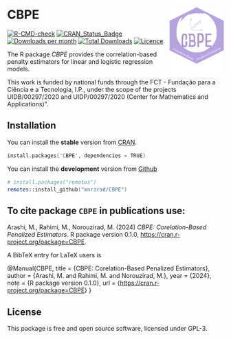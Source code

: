# CBPE <img src="man/figures/logo.png" align="right" width="25%"/>

[![R-CMD-check](https://github.com/mnrzrad/CBPE/actions/workflows/R-CMD-check.yaml/badge.svg)](https://github.com/mnrzrad/CBPE/actions/workflows/R-CMD-check.yaml)
[![CRAN_Status_Badge](https://www.r-pkg.org/badges/version/CBPE)](https://cran.r-project.org/package=CBPE)
[![Downloads per
month](https://cranlogs.r-pkg.org/badges/CBPE)](https://cran.r-project.org/package=CBPE)
[![Total
Downloads](https://cranlogs.r-pkg.org/badges/grand-total/CBPE)](https://cran.r-project.org/package=CBPE)
[![Licence](https://img.shields.io/badge/licence-GPL--3-blue.svg)](https://www.gnu.org/licenses/gpl-3.0.en.html)

The R package *CBPE* provides the correlation-based penalty estimators for linear and logistic regression models.

This work is funded by national funds through the FCT - Fundação para a Ciência e a Tecnologia, I.P., under the scope of the projects UIDB/00297/2020 and UIDP/00297/2020 (Center for Mathematics and Applications)".

## Installation

You can install the **stable** version from
[CRAN](https://cran.r-project.org/package=CBPE).

``` s
install.packages('CBPE', dependencies = TRUE)
```

You can install the **development** version from
[Github](https://github.com/mnrzrad/CBPE)

``` s
# install.packages("remotes")
remotes::install_github("mnrzrad/CBPE")
```

## To cite package `CBPE` in publications use:

Arashi, M., Rahimi, M., Norouzirad, M. (2024) *CBPE:
Corelation-Based Penalized Estimators*. R package version 0.1.0,
<https://cran.r-project.org/package=CBPE>.

A BibTeX entry for LaTeX users is

@Manual{CBPE, title = {CBPE: Corelation-Based Penalized Estimators},
author = {Arashi, M. and  Rahimi, M. and  Norouzirad, M.}, year = {2024}, note = {R package version 0.1.0}, url =
{<https://cran.r-project.org/package=CBPE>} }

## License

This package is free and open source software, licensed under GPL-3.
